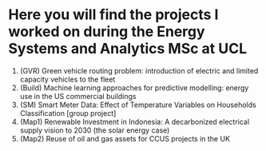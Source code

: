 # Here you will find the projects I worked on during the Energy Systems and Analytics MSc at UCL

1. (GVR) Green vehicle routing problem: introduction of electric and limited capacity vehicles to the fleet
2. (Build) Machine learning approaches for predictive modelling: energy use in the US commercial buildings
3. (SM) Smart Meter Data: Effect of Temperature Variables on Households Classification [group project]
4. (Map1) Renewable Investment in Indonesia: A decarbonized electrical supply vision to 2030 (the solar energy case)
5. (Map2) Reuse of oil and gas assets for CCUS projects in the UK
